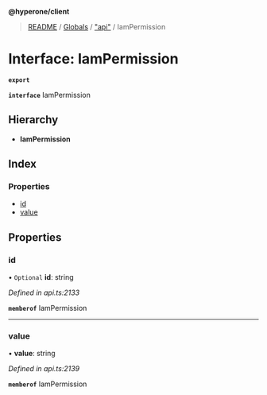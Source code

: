 **@hyperone/client**

> [README](../README.md) / [Globals](../globals.md) / ["api"](../modules/_api_.md) / IamPermission

# Interface: IamPermission

**`export`** 

**`interface`** IamPermission

## Hierarchy

* **IamPermission**

## Index

### Properties

* [id](_api_.iampermission.md#id)
* [value](_api_.iampermission.md#value)

## Properties

### id

• `Optional` **id**: string

*Defined in api.ts:2133*

**`memberof`** IamPermission

___

### value

•  **value**: string

*Defined in api.ts:2139*

**`memberof`** IamPermission
